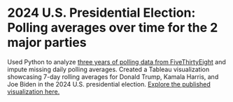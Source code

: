 # 2024 U.S. Presidential Election: Polling averages over time for the 2 major parties
Used Python to analyze [three years of polling data from FiveThirtyEight](https://projects.fivethirtyeight.com/polls/president-general/2024/national/) and impute missing daily polling averages. Created a Tableau visualization showcasing 7-day rolling averages for Donald Trump, Kamala Harris, and Joe Biden in the 2024 U.S. presidential election. [Explore the published visualization here.](https://public.tableau.com/app/profile/ashley.k.w.warren/viz/2024U_S_PresidentialElectionPollingaveragesovertimeforthe2majorparties/Presentation)
